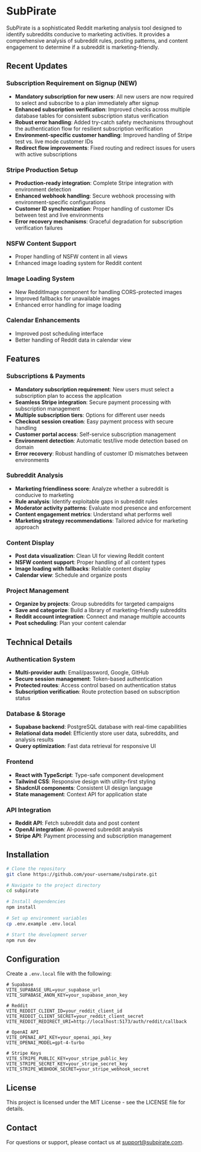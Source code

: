 # SubPirate

SubPirate is a sophisticated Reddit marketing analysis tool designed to identify subreddits conducive to marketing activities. It provides a comprehensive analysis of subreddit rules, posting patterns, and content engagement to determine if a subreddit is marketing-friendly.

## Recent Updates

### Subscription Requirement on Signup (NEW)
- **Mandatory subscription for new users**: All new users are now required to select and subscribe to a plan immediately after signup
- **Enhanced subscription verification**: Improved checks across multiple database tables for consistent subscription status verification
- **Robust error handling**: Added try-catch safety mechanisms throughout the authentication flow for resilient subscription verification
- **Environment-specific customer handling**: Improved handling of Stripe test vs. live mode customer IDs
- **Redirect flow improvements**: Fixed routing and redirect issues for users with active subscriptions

### Stripe Production Setup
- **Production-ready integration**: Complete Stripe integration with environment detection
- **Enhanced webhook handling**: Secure webhook processing with environment-specific configurations
- **Customer ID synchronization**: Proper handling of customer IDs between test and live environments
- **Error recovery mechanisms**: Graceful degradation for subscription verification failures

### NSFW Content Support
- Proper handling of NSFW content in all views
- Enhanced image loading system for Reddit content

### Image Loading System
- New RedditImage component for handling CORS-protected images
- Improved fallbacks for unavailable images
- Enhanced error handling for image loading

### Calendar Enhancements
- Improved post scheduling interface
- Better handling of Reddit data in calendar view

## Features

### Subscriptions & Payments
- **Mandatory subscription requirement**: New users must select a subscription plan to access the application
- **Seamless Stripe integration**: Secure payment processing with subscription management
- **Multiple subscription tiers**: Options for different user needs
- **Checkout session creation**: Easy payment process with secure handling
- **Customer portal access**: Self-service subscription management
- **Environment detection**: Automatic test/live mode detection based on domain
- **Error recovery**: Robust handling of customer ID mismatches between environments

### Subreddit Analysis
- **Marketing friendliness score**: Analyze whether a subreddit is conducive to marketing
- **Rule analysis**: Identify exploitable gaps in subreddit rules
- **Moderator activity patterns**: Evaluate mod presence and enforcement
- **Content engagement metrics**: Understand what performs well
- **Marketing strategy recommendations**: Tailored advice for marketing approach

### Content Display
- **Post data visualization**: Clean UI for viewing Reddit content
- **NSFW content support**: Proper handling of all content types
- **Image loading with fallbacks**: Reliable content display
- **Calendar view**: Schedule and organize posts

### Project Management
- **Organize by projects**: Group subreddits for targeted campaigns
- **Save and categorize**: Build a library of marketing-friendly subreddits
- **Reddit account integration**: Connect and manage multiple accounts
- **Post scheduling**: Plan your content calendar

## Technical Details

### Authentication System
- **Multi-provider auth**: Email/password, Google, GitHub
- **Secure session management**: Token-based authentication
- **Protected routes**: Access control based on authentication status
- **Subscription verification**: Route protection based on subscription status

### Database & Storage
- **Supabase backend**: PostgreSQL database with real-time capabilities
- **Relational data model**: Efficiently store user data, subreddits, and analysis results
- **Query optimization**: Fast data retrieval for responsive UI

### Frontend
- **React with TypeScript**: Type-safe component development
- **Tailwind CSS**: Responsive design with utility-first styling
- **ShadcnUI components**: Consistent UI design language
- **State management**: Context API for application state

### API Integration
- **Reddit API**: Fetch subreddit data and post content
- **OpenAI integration**: AI-powered subreddit analysis
- **Stripe API**: Payment processing and subscription management

## Installation

```bash
# Clone the repository
git clone https://github.com/your-username/subpirate.git

# Navigate to the project directory
cd subpirate

# Install dependencies
npm install

# Set up environment variables
cp .env.example .env.local

# Start the development server
npm run dev
```

## Configuration

Create a `.env.local` file with the following:

```
# Supabase
VITE_SUPABASE_URL=your_supabase_url
VITE_SUPABASE_ANON_KEY=your_supabase_anon_key

# Reddit
VITE_REDDIT_CLIENT_ID=your_reddit_client_id
VITE_REDDIT_CLIENT_SECRET=your_reddit_client_secret
VITE_REDDIT_REDIRECT_URI=http://localhost:5173/auth/reddit/callback

# OpenAI API
VITE_OPENAI_API_KEY=your_openai_api_key
VITE_OPENAI_MODEL=gpt-4-turbo

# Stripe Keys
VITE_STRIPE_PUBLIC_KEY=your_stripe_public_key
VITE_STRIPE_SECRET_KEY=your_stripe_secret_key
VITE_STRIPE_WEBHOOK_SECRET=your_stripe_webhook_secret
```

## License

This project is licensed under the MIT License - see the LICENSE file for details.

## Contact

For questions or support, please contact us at support@subpirate.com. 